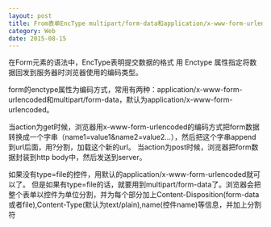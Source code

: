 ```yaml
---
layout: post
title: From表单EncType multipart/form-data和application/x-www-form-urlencoded的区别
category: Web
date: 2015-08-15
---
```


在Form元素的语法中，EncType表明提交数据的格式 用 Enctype 属性指定将数据回发到服务器时浏览器使用的编码类型。

form的enctype属性为编码方式，常用有两种：application/x-www-form-urlencoded和multipart/form-data，默认为application/x-www-form-urlencoded。 

当action为get时候，浏览器用x-www-form-urlencoded的编码方式把form数据转换成一个字串（name1=value1&name2=value2...），然后把这个字串append到url后面，用?分割，加载这个新的url。 
当action为post时候，浏览器把form数据封装到http body中，然后发送到server。 

如果没有type=file的控件，用默认的application/x-www-form-urlencoded就可以了。 
但是如果有type=file的话，就要用到multipart/form-data了。浏览器会把整个表单以控件为单位分割，并为每个部分加上Content-Disposition(form-data或者file),Content-Type(默认为text/plain),name(控件name)等信息，并加上分割符